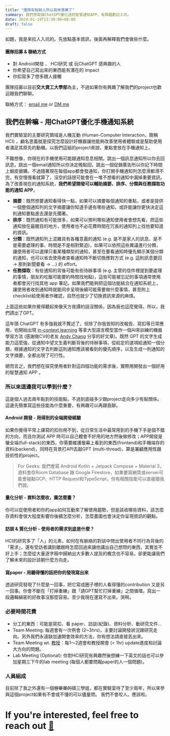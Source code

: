 ```yaml
---
title: "團隊有點缺人所以我來賣藥了"
summary: 我們想寫個ChatGPT優化過的智慧通知APP，有興趣歡迎入坑。
date: 2024-01-19T13:30:00+08:00
draft: false
---
```


如題，我是來拉人入坑的。先放點基本資訊，後面再解釋我們會做些什麼。

#### 團隊招募 & 聯絡方式

- 對 Android開發 、 HCI研究 或 玩ChatGPT 感興趣的人
- 你希望自己寫出來的東西能有潛在的 impact
- 你扣寫多了想多跟人接觸

團隊招募以目前**交大資工大學部**為主，不過如果你有興趣了解我們的project也歡迎跟我們聊聊。

聯絡方式： [email me](mailto:ueidarchen@gmail.com) or [DM me](m.me/dchencgps)

## 我們在幹嘛 - 用ChatGPT優化手機通知系統

我們實驗室的主要研究領域是人機互動 (Human-Computer Interaction，簡稱HCI) ，顧名思義就是探究怎麼設計好機器讓他能夠改善使用者體驗或是幫助使用者滿足其原先的動機。以我們這組的project來說，重點會放在手機通知上。

不難想像，你現在的手機使用可能跟通知息息相關。跳出一個訊息通知所以你去回訊息，跳出一個email通知所以你決定晚點回，跳出一個促銷廣告所以你記下時間上蝦皮搶購。不過隨著現在每個app都會發通知，你打開手機通知列怎麼滑都滑不完，有空慢慢看就算了，沒空的話很可能會在一堆不想看的通知中漏掉重要資訊。為了改善現在的通知系統，**我們希望開發可以輔助摘要、排序、分類與任務擷取功能的通知 APP**。

- **摘要**：既然想要通知看得快一點，如果可以摘要每個通知的重點，或者是提供一個整個通知列的文字摘要讓你知道手邊有哪些通知，或許能讓你更快決定這則通知要點進去還是先擱著。
- **排序**：既然通知有可能很多，如果可以預判哪些通知使用者會想先看，把這些通知放在最醒目的地方，使用者也不必花費時間在冗長的通知列上找他要知道的資訊。
- **分類**：既然通知列上混雜具有各種意義的通知 (e.g. 是不是家人的訊息、是不是需要處理的事、時間是不是相對緊迫)，如果可以依照這些異議進行分類，讓使用者可以選擇只看某種類型的通知，甚至在要看通知時優先顯示某個分類的通知，也可以省去使用者查看通知時不斷切換應對方式 (e.g. 這則訊息要回 → 那則新聞要看 → ...) 的 effort。
- **任務擷取**：有些通知的背後可能有些待辦事項 (e.g. 主管的信件裡提到要處理的事情，朋友約吃飯可能要約時間找地點)，這些可能被忘記的事項通常使用者都會另行找其他 app 筆記。如果我們能夠把這個功能結合在通知系統上，讓使用者收到通知時就能同步呈現後續可能需要做什麼事情，甚至附上checklist給使用者作確認，自然也就少了切換資訊來源的麻煩。

上面這些如果你覺得聽起來像天方夜譚的話沒關係，因為我也這麼覺得。所以，我們請出了GPT。

這年頭 ChatGPT 有多強我就不贅述了，但除了你我皆知的改報告、寫扣等日常應用，也開始出現 [in-context learning](https://ai.stanford.edu/blog/understanding-incontext/) 等拿大型語言模型當作一個AI來訓練的機器學習方法 (感謝做CV的老友 [Andy Chang](https://andyrochi.github.io/) 分享的好文章)。既然 GPT 的文字生成能力這麼強，從通知中望文生義判斷背後的待辦事項，從給定的選項給通知一個分類，根據通知的文字去判斷這則通知應該被看到的優先順序，以及生成一則通知的文字摘要，全都出現了可行性。

總而言之，我們想在探究使用者針對這四個功能的需求後，實際用開發出一個好用的智慧通知 APP 。

### 所以來這邊我可以學到什麼？

這是個人過去兩年點到的技能點，不過到底碰多少跟project走向多少有點關係。這邊先簡單寫這些技能為什麼重要，有興趣可以再跟我聊。

#### Android 開發 - 用得到的全端開發經驗

如果你覺得平常上課寫的扣你用不到，從日常生活中最常用到的手機下手是個不錯的方向，而且你測試 APP 時可以自己體會不好用的地方然後做修改；APP開發是蠻全端(full-stack)的東西，你需要維護螢幕上看到的東西(frontend)和手機端存的資料(backend)，同時在背景打API去敲GPT (multi-thread)，算是兼顧應用性跟技術性的project。

> For Geeks: 我們會寫 Android Kotlin + Jetpack Compose + Material 3，資料會存Room Database 跟 Google Firestore，如果要寫網頁或server可能會碰點GCP、HTTP Request和TypeScript，你有相關技能可以直接跟我們說。

#### 量化分析 - 資料怎麼收，圖怎麼畫？

你可以從使用者和你的app如何互動來了解使用趨勢，但是該收哪些資料，該怎麼存資料會很大程度影響你後續怎麼分析，怎麼畫圖也會決定你呈現資訊的觀點。

#### 訪談 & 質化分析 - 使用者的需求到底是什麼？

HCI的研究多了「人」的元素，如何在有脈絡的對談中問出使用者不同行為背後的「需求」，還有受訪者講到離題時怎麼回過來讓他講出自己想問的東西，其實並不好上手；怎麼從大量逐字稿中歸納出大多數人提及的概念也不容易，卻更能讓我們了解未來的設計該朝什麼方向走。

#### 寫paper - 用聽得懂的話把你的發現寫出來

透過研究發現了什麼是一回事，把它寫成圈子裡的人看得懂的contribution 又是另一回事。你會不斷在「打掉重練」跟「請GPT幫忙打掉重練」之間循環。寫出一段邏輯縝密的好故事沒那麼容易。至少我現在還寫不出來。哭啊。

### 必要時間花費

- 分工的東西：可能是寫扣、看 paper、訪談(紀錄)、資料分析、動研究文件...
- Team Meeting: 每週會有一次例會 (2~3hrs)，主要討論開發狀況跟研究走向。另外我們永遠缺加速開會效率的方法，你有想法請直接丟出來。
- Team Meeting wt. [教授](https://armuro.info/)：每1～2週會和教授開會 (< 1hr) update進度和討論大方向的問題。
- Lab Meeting (Optional): 你對HCI研究有興趣然後想練一下英文的話也可以參加星期三下午的lab meeting (每個人都要問報paper的人一個問題)。

### 人員組成

目前除了我之外還有一個~~想畢業的~~碩三學姐，都在實驗室待了至少兩年，所以來參與這個project如果有不會或不懂的可以儘量問。
我們不會咬人。應該啦。



# If you're interested, feel free to reach out [👋](m.me/dchencgps)


